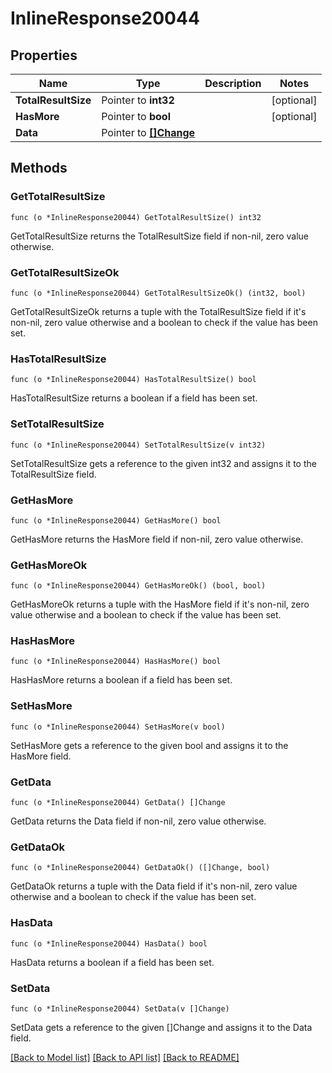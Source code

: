 # InlineResponse20044

## Properties

Name | Type | Description | Notes
------------ | ------------- | ------------- | -------------
**TotalResultSize** | Pointer to **int32** |  | [optional] 
**HasMore** | Pointer to **bool** |  | [optional] 
**Data** | Pointer to [**[]Change**](Change.md) |  | 

## Methods

### GetTotalResultSize

`func (o *InlineResponse20044) GetTotalResultSize() int32`

GetTotalResultSize returns the TotalResultSize field if non-nil, zero value otherwise.

### GetTotalResultSizeOk

`func (o *InlineResponse20044) GetTotalResultSizeOk() (int32, bool)`

GetTotalResultSizeOk returns a tuple with the TotalResultSize field if it's non-nil, zero value otherwise
and a boolean to check if the value has been set.

### HasTotalResultSize

`func (o *InlineResponse20044) HasTotalResultSize() bool`

HasTotalResultSize returns a boolean if a field has been set.

### SetTotalResultSize

`func (o *InlineResponse20044) SetTotalResultSize(v int32)`

SetTotalResultSize gets a reference to the given int32 and assigns it to the TotalResultSize field.

### GetHasMore

`func (o *InlineResponse20044) GetHasMore() bool`

GetHasMore returns the HasMore field if non-nil, zero value otherwise.

### GetHasMoreOk

`func (o *InlineResponse20044) GetHasMoreOk() (bool, bool)`

GetHasMoreOk returns a tuple with the HasMore field if it's non-nil, zero value otherwise
and a boolean to check if the value has been set.

### HasHasMore

`func (o *InlineResponse20044) HasHasMore() bool`

HasHasMore returns a boolean if a field has been set.

### SetHasMore

`func (o *InlineResponse20044) SetHasMore(v bool)`

SetHasMore gets a reference to the given bool and assigns it to the HasMore field.

### GetData

`func (o *InlineResponse20044) GetData() []Change`

GetData returns the Data field if non-nil, zero value otherwise.

### GetDataOk

`func (o *InlineResponse20044) GetDataOk() ([]Change, bool)`

GetDataOk returns a tuple with the Data field if it's non-nil, zero value otherwise
and a boolean to check if the value has been set.

### HasData

`func (o *InlineResponse20044) HasData() bool`

HasData returns a boolean if a field has been set.

### SetData

`func (o *InlineResponse20044) SetData(v []Change)`

SetData gets a reference to the given []Change and assigns it to the Data field.


[[Back to Model list]](../README.md#documentation-for-models) [[Back to API list]](../README.md#documentation-for-api-endpoints) [[Back to README]](../README.md)


